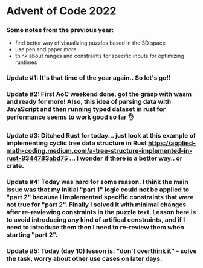 # Advent of Code 2022

### Some notes from the previous year:
* find better way of visualizing puzzles based in the 3D space
* use pen and paper more
* think about ranges and constraints for specific inputs for optimizing runtimes

### Update #1: It's that time of the year again.. So let's go!!
### Update #2: First AoC weekend done, got the grasp with wasm and ready for more! Also, this idea of parsing data with JavaScript and then running typed dataset in rust for performance seems to work good so far 👌
### Update #3: Ditched Rust for today... just look at this example of implementing cyclic tree data structure in Rust https://applied-math-coding.medium.com/a-tree-structure-implemented-in-rust-8344783abd75 ... I wonder if there is a better way.. or crate.
### Update #4: Today was hard for some reason. I think the main issue was that my initial "part 1" logic could not be applied to "part 2" because I implemented specific constraints that were not true for "part 2". Finally I solved it with minimal changes after re-reviewing constraints in the puzzle text. Lesson here is to avoid introducing any kind of artifical constraints, and if I need to introduce them then I need to re-review them when starting "part 2".
### Update #5: Today (day 10) lesson is: "don't overthink it" - solve the task, worry about other use cases on later days.
